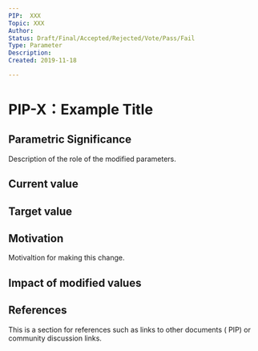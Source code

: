 ```yaml
---
PIP:  XXX
Topic: XXX
Author: 
Status: Draft/Final/Accepted/Rejected/Vote/Pass/Fail
Type: Parameter
Description: 
Created: 2019-11-18

---
```


# PIP-X：Example Title

## Parametric Significance

Description of the role of the modified parameters.

## Current value 

## Target value

## Motivation 

Motivaltion for making this change.

## Impact of modified values


## References

This is a section for references such as links to other documents ( PIP)
or community discussion links.

